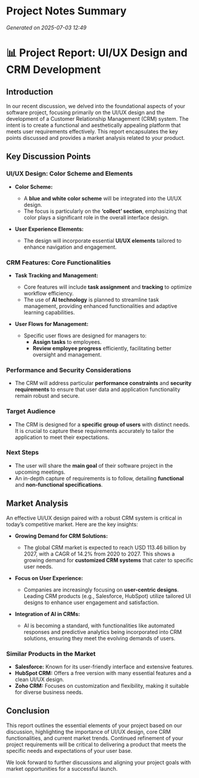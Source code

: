 # Project Notes Summary

*Generated on 2025-07-03 12:49*

# 📊 **Project Report: UI/UX Design and CRM Development**

## **Introduction**

In our recent discussion, we delved into the foundational aspects of your software project, focusing primarily on the UI/UX design and the development of a Customer Relationship Management (CRM) system. The intent is to create a functional and aesthetically appealing platform that meets user requirements effectively. This report encapsulates the key points discussed and provides a market analysis related to your product.

## **Key Discussion Points**

### **UI/UX Design: Color Scheme and Elements**
- **Color Scheme:** 
  - A **blue and white color scheme** will be integrated into the UI/UX design.
  - The focus is particularly on the **‘collect’ section**, emphasizing that color plays a significant role in the overall interface design.
  
- **User Experience Elements:**
  - The design will incorporate essential **UI/UX elements** tailored to enhance navigation and engagement.

### **CRM Features: Core Functionalities**
- **Task Tracking and Management:**
  - Core features will include **task assignment** and **tracking** to optimize workflow efficiency.
  - The use of **AI technology** is planned to streamline task management, providing enhanced functionalities and adaptive learning capabilities.

- **User Flows for Management:**
  - Specific user flows are designed for managers to:
    - **Assign tasks** to employees.
    - **Review employee progress** efficiently, facilitating better oversight and management.

### **Performance and Security Considerations**
- The CRM will address particular **performance constraints** and **security requirements** to ensure that user data and application functionality remain robust and secure.

### **Target Audience**
- The CRM is designed for a **specific group of users** with distinct needs. It is crucial to capture these requirements accurately to tailor the application to meet their expectations.

### **Next Steps**
- The user will share the **main goal** of their software project in the upcoming meetings.
- An in-depth capture of requirements is to follow, detailing **functional** and **non-functional specifications**.

## **Market Analysis**

An effective UI/UX design paired with a robust CRM system is critical in today’s competitive market. Here are the key insights:

- **Growing Demand for CRM Solutions:**
  - The global CRM market is expected to reach USD 113.46 billion by 2027, with a CAGR of 14.2% from 2020 to 2027. This shows a growing demand for **customized CRM systems** that cater to specific user needs.
  
- **Focus on User Experience:**
  - Companies are increasingly focusing on **user-centric designs**. Leading CRM products (e.g., Salesforce, HubSpot) utilize tailored UI designs to enhance user engagement and satisfaction.

- **Integration of AI in CRMs:**
  - AI is becoming a standard, with functionalities like automated responses and predictive analytics being incorporated into CRM solutions, ensuring they meet the evolving demands of users.

### **Similar Products in the Market**
- **Salesforce:** Known for its user-friendly interface and extensive features.
- **HubSpot CRM:** Offers a free version with many essential features and a clean UI/UX design.
- **Zoho CRM:** Focuses on customization and flexibility, making it suitable for diverse business needs.

## **Conclusion**

This report outlines the essential elements of your project based on our discussion, highlighting the importance of UI/UX design, core CRM functionalities, and current market trends. Continued refinement of your project requirements will be critical to delivering a product that meets the specific needs and expectations of your user base. 

We look forward to further discussions and aligning your project goals with market opportunities for a successful launch.
